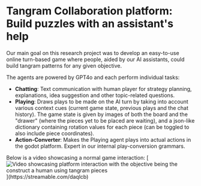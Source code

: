 # Tangram Collaboration platform: Build puzzles with an assistant's help

Our main goal on this research project was to develop an easy-to-use online turn-based game where people, aided by our AI assistants, could build tangram patterns for any given objective.

The agents are powered by GPT4o and each perform individual tasks:

- **Chatting**: Text communication with human player for strategy planning, explanations, idea suggestion and other topic-related questions.
- **Playing**: Draws plays to be made on the AI turn by taking into account various context cues (current game state, previous plays and the chat history). The game state is given by images of both the board and the "drawer" (where the pieces yet to be placed are waiting), and a json-like dictionary containing rotation values for each piece (can be toggled to also include piece coordinates).
- **Action-Converter**: Makes the Playing agent plays into actual actions in the godot platform. Expert in our internal play-conversion grammars.

Below is a video showcasing a normal game interaction:
[![Video showcasing platform interaction with the objective being the construct a human using tangram pieces](https://cdn-cf-east.streamable.com/image/daqlcb.jpg?Expires=1730069848460&Key-Pair-Id=APKAIEYUVEN4EVB2OKEQ&Signature=Nd60v6~XwzHorozDT0GRwM6wrxfaWcGnerdxlYUxzDITM-bKcUI23qZjNqZpFdomumjVyt72JCL0tmlem6PPQREm-Y0apVoOS0rp1FidTGpZdZxT3tDhISUrcwOKxOxYLxIIIPd4otaOBdHWAXCax58GIjABem9bxU-1Jdjdbg4bpvcmDJzz948l6Ahh2k2RK3PVykvw3Ww15t5wxMD3t033ckPje2WR3Dse7UOAI2lC9docWYwdFVtPVoy5UV1HFyA~jtIlRPEME69pcgNRaVWqDa8HGuVzU2MQybQM0L~tA2HWOd1VsCpwU61mKRY9p3f8hV2kj8WqxpAnGkVKDQ__)](https://streamable.com/daqlcb)
